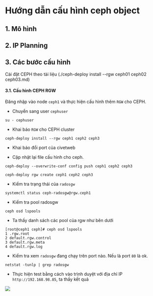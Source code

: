 # Hướng dẫn cấu hình ceph object

## 1. Mô hình

## 2. IP Planning

## 3. Các bước cấu hình

Cài đặt CEPH theo tài liệu (./ceph-deploy install --rgw ceph01 ceph02 ceph03.md)

#### 3.1. Cấu hình CEPH RGW

Đăng nhập vào node `ceph1` và thực hiện cấu hình thêm `RGW` cho CEPH.

- Chuyển sang user `cephuser`

```
su - cephuser
```

- Khai báo `RGW` cho CEPH cluster

```
ceph-deploy install --rgw ceph1 ceph2 ceph3
```

- Khai báo đổi port của civetweb 

- Cập nhật lại file cấu hình cho ceph.

```
ceph-deploy --overwrite-conf config push ceph1 ceph2 ceph3
```

```
ceph-deploy rgw create ceph1 ceph2 ceph3
```

- Kiểm tra trạng thái của `radosgw`

```
systemctl status ceph-radosgw@rgw.ceph1
```

- Kiểm tra pool radosgw

```
ceph osd lspools
```

- Ta thấy danh sách các pool của rgw như bên dưới

```
[root@ceph1 ceph]# ceph osd lspools
1 .rgw.root
2 default.rgw.control
3 default.rgw.meta
4 default.rgw.log
```

- Kiểm tra xem `radosgw` đang chạy trên port nào. Nếu là port `80` là ok.

```
netstat -tunlp | grep radosgw
```


- Thực hiện test bằng cách vào trình duyệt với địa chỉ IP `http://192.168.98.85`, ta thấy kết quả

![](https://image.prntscr.com/image/6BtL5nhHRhK6FjZgyxbpuA.png)

